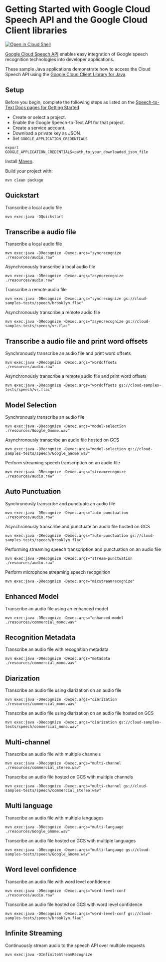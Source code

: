 # Getting Started with Google Cloud Speech API and the Google Cloud Client libraries

<a href="https://console.cloud.google.com/cloudshell/open?git_repo=https://github.com/GoogleCloudPlatform/java-docs-samples&page=editor&open_in_editor=speech/cloud-client/README.md">
<img alt="Open in Cloud Shell" src ="http://gstatic.com/cloudssh/images/open-btn.png"></a>

[Google Cloud Speech API][speech] enables easy integration of Google speech
recognition technologies into developer applications.

These sample Java applications demonstrate how to access the Cloud Speech API
using the [Google Cloud Client Library for Java][google-cloud-java].

[speech]: https://cloud.google.com/speech/docs/
[google-cloud-java]: https://github.com/GoogleCloudPlatform/google-cloud-java

## Setup

Before you begin, complete the following steps as listed on the [Speech-to-Text Docs pages for Getting Started](https://cloud.google.com/speech-to-text/docs/quickstart-client-libraries#before-you-begin)
 * Create or select a project.
 * Enable the Google Speech-to-Text API for that project.
 * Create a service account.
 * Download a private key as JSON.
 * Set `GOOGLE_APPLICATION_CREDENTIALS`
  ```
  export GOOGLE_APPLICATION_CREDENTIALS=path_to_your_downloaded_json_file
  ```

Install [Maven](http://maven.apache.org/).

Build your project with:

```
mvn clean package
```

## Quickstart
Transcribe a local audio file
```
mvn exec:java -DQuickstart
```

## Transcribe a audio file
Transcribe a local audio file
```
mvn exec:java -DRecognize -Dexec.args="syncrecognize ./resources/audio.raw"
```

Asynchronously transcribe a local audio file
```
mvn exec:java -DRecognize -Dexec.args="asyncrecognize ./resources/audio.raw"
```

Transcribe a remote audio file
```
mvn exec:java -DRecognize -Dexec.args="syncrecognize gs://cloud-samples-tests/speech/brooklyn.flac"
```

Asynchronously transcribe a remote audio file
```
mvn exec:java -DRecognize -Dexec.args="asyncrecognize gs://cloud-samples-tests/speech/vr.flac"
```

## Transcribe a audio file and print word offsets
Synchronously transcribe an audio file and print word offsets
```
mvn exec:java -DRecognize -Dexec.args="wordoffsets ./resources/audio.raw"
```

Asynchronously transcribe a remote audio file and print word offsets
```
mvn exec:java -DRecognize -Dexec.args="wordoffsets gs://cloud-samples-tests/speech/vr.flac"
```

## Model Selection
Synchronously transcribe an audio file
```
mvn exec:java -DRecognize -Dexec.args="model-selection ./resources/Google_Gnome.wav"
```

Asynchronously transcribe an audio file hosted on GCS
```
mvn exec:java -DRecognize -Dexec.args="model-selection gs://cloud-samples-tests/speech/Google_Gnome.wav"
```

Perform streaming speech transcription on an audio file
```
mvn exec:java -DRecognize -Dexec.args="streamrecognize ./resources/audio.raw"
```

## Auto Punctuation
Synchronously transcribe and punctuate an audio file
```
mvn exec:java -DRecognize -Dexec.args="auto-punctuation ./resources/audio.raw"
```

Asynchronously transcribe and punctuate an audio file hosted on GCS
```
mvn exec:java -DRecognize -Dexec.args="auto-punctuation gs://cloud-samples-tests/speech/brooklyn.flac"
```

Performing streaming speech transcription and punctuation on an audio file
```
mvn exec:java -DRecognize -Dexec.args="stream-punctuation ./resources/audio.raw"
```

Perform microphone streaming speech recognition
```
mvn exec:java -DRecognize -Dexec.args="micstreamrecognize"
```

## Enhanced Model
Transcribe an audio file using an enhanced model
```
mvn exec:java -DRecognize -Dexec.args="enhanced-model ./resources/commercial_mono.wav"
```

## Recognition Metadata
Transcribe an audio file with recognition metadata
```
mvn exec:java -DRecognize -Dexec.args="metadata ./resources/commercial_mono.wav"
```


## Diarization
Transcribe an audio file using diarization on an audio file
```
mvn exec:java -DRecognize -Dexec.args="diarization ./resources/commercial_mono.wav"
```

Transcribe an audio file using diarization on an audio file hosted on GCS
```
mvn exec:java -DRecognize -Dexec.args="diarization gs://cloud-samples-tests/speech/commercial_mono.wav"
```

## Multi-channel
Transcribe an audio file with multiple channels
```
mvn exec:java -DRecognize -Dexec.args="multi-channel ./resources/commercial_stereo.wav"
```

Transcribe an audio file hosted on GCS with multiple channels
```
mvn exec:java -DRecognize -Dexec.args="multi-channel gs://cloud-samples-tests/speech/commercial_stereo.wav"
```

## Multi language
Transcribe an audio file with multiple languages
```
mvn exec:java -DRecognize -Dexec.args="multi-language ./resources/Google_Gnome.wav"
```

Transcribe an audio file hosted on GCS with multiple languages
```
mvn exec:java -DRecognize -Dexec.args="multi-language gs://cloud-samples-tests/speech/Google_Gnome.wav"
```

## Word level confidence
Transcribe an audio file with word level confidence
```
mvn exec:java -DRecognize -Dexec.args="word-level-conf ./resources/audio.raw"
```

Transcribe an audio file hosted on GCS with word level confidence
```
mvn exec:java -DRecognize -Dexec.args="word-level-conf gs://cloud-samples-tests/speech/brooklyn.flac"
```

## Infinite Streaming
Continuously stream audio to the speech API over multiple requests 
```
mvn exec:java -DInfiniteStreamRecognize
```

